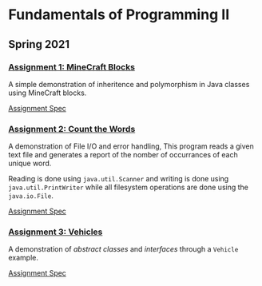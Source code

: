 # Fundamentals of Programming II

## Spring 2021
### [Assignment 1: MineCraft Blocks](./Assignment01/MinecraftBlock)
A simple demonstration of inheritence and polymorphism in Java classes using MineCraft blocks.

[Assignment Spec](./Assignment01/assignment.md)
### [Assignment 2: Count the Words](./Assignment02/CountWords)

A demonstration of File I/O and error handling, This program reads a given text file and generates a report of the nomber of occurrances of each unique word.

Reading is done using `java.util.Scanner` and writing is done using `java.util.PrintWriter` while all filesystem operations are done using the `java.io.File`.

[Assignment Spec](./Assignment02/assignment.md)

### [Assignment 3: Vehicles](./Assignment03/Vehicles)

A demonstration of _abstract classes_ and _interfaces_ through a `Vehicle` example.

[Assignment Spec](./Assignment03/assignment.md)